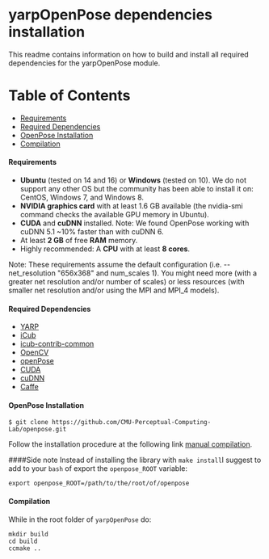 # yarpOpenPose dependencies installation
This readme contains information on how to build and install all required dependencies for the yarpOpenPose module.

Table of Contents
=================
* [Requirements](#requirements)
* [Required Dependencies](#generic_dep)
* [OpenPose Installation](#openposeinstallation)
* [Compilation](#compilation)

#### Requirements

* **Ubuntu** (tested on 14 and 16) or **Windows** (tested on 10). We do not support any other OS but the community has been able to install it on: CentOS, Windows 7, and Windows 8.
* **NVIDIA graphics card** with at least 1.6 GB available (the nvidia-smi command checks the available GPU memory in Ubuntu).
* **CUDA** and **cuDNN** installed. Note: We found OpenPose working with cuDNN 5.1 ~10% faster than with cuDNN 6.
* At least **2 GB** of free **RAM** memory.
* Highly recommended: A **CPU** with at least **8 cores**.

Note: These requirements assume the default configuration (i.e. --net_resolution "656x368" and num_scales 1). You might need more (with a greater net resolution and/or number of scales) or less resources (with smaller net resolution and/or using the MPI and MPI_4 models).

#### Required Dependencies

- [YARP](https://github.com/robotology/yarp)
- [iCub](https://github.com/robotology/icub-main)
- [icub-contrib-common](https://github.com/robotology/icub-contrib-common)
- [OpenCV](http://opencv.org/downloads.html)
- [openPose](https://github.com/CMU-Perceptual-Computing-Lab/openpose)
- [CUDA](https://developer.nvidia.com/cuda-downloads)
- [cuDNN](https://developer.nvidia.com/cudnn)
- [Caffe](http://caffe.berkeleyvision.org/installation.html)

#### OpenPose Installation

    $ git clone https://github.com/CMU-Perceptual-Computing-Lab/openpose.git

Follow the installation procedure at the following link [manual compilation](https://github.com/CMU-Perceptual-Computing-Lab/openpose/blob/master/doc/installation.md#installation---manual-compilation).

####Side note
Instead of installing the library with `make install`I suggest to add to your `bash` of export the `openpose_ROOT` variable:

    export openpose_ROOT=/path/to/the/root/of/openpose

#### Compilation

While in the root folder of `yarpOpenPose` do:

    mkdir build
    cd build
    ccmake ..
